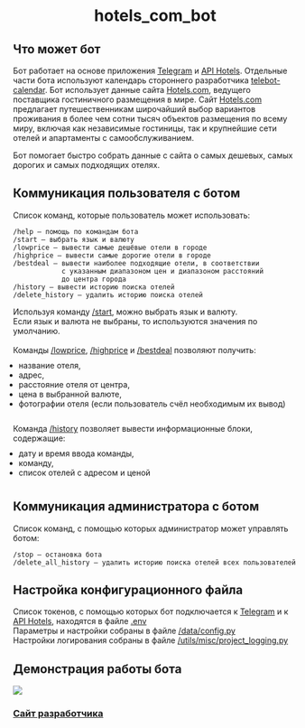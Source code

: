 <h1 align="center">hotels_com_bot</h1>

## Что может бот
<div>
<p>Бот работает на основе приложения 
<a href="https://telegram.org/" target="_blank">Telegram</a> и
<a href="https://rapidapi.com/apidojo/api/hotels4/" 
target="_blank">API Hotels</a>. Отдельные части бота используют 
календарь стороннего разработчика 
<a href="https://libraries.io/pypi/telebot-calendar/1.2" 
target="_blank">telebot-calendar</a>. 
Бот использует данные сайта 
<a href="https://hotels.com" target="_blank">Hotels.com</a>, 
ведущего поставщика гостиничного размещения в мире. Сайт
<a href="https://hotels.com" target="_blank">Hotels.com</a> предлагает 
путешественникам широчайший выбор вариантов проживания в более чем сотни 
тысяч объектов размещения по всему миру, включая как независимые гостиницы, 
так и крупнейшие сети отелей и апартаменты с самообслуживанием.</p>
<p>Бот помогает быстро собрать данные с сайта о самых дешевых, 
самых дорогих и самых подходящих отелях.</p>
</div>

## Коммуникация пользователя с ботом
<div>
Список команд, которые пользователь может использовать:

    /help — помощь по командам бота
    /start — выбрать язык и валюту
    /lowprice — вывести самые дешёвые отели в городе
    /highprice — вывести самые дорогие отели в городе
    /bestdeal — вывести наиболее подходящие отели, в соответствии 
                с указанным диапазоном цен и диапазоном расстояний 
                до центра города
    /history — вывести историю поиска отелей
    /delete_history — удалить историю поиска отелей
</div>
<div>
Используя команду <a href="">/start</a>, можно выбрать язык и валюту.<br/>
Если язык и валюта не выбраны, то используются значения по умолчанию.<br/>
</div>
<div><br/>
Команды <a href="">/lowprice</a>, <a href="">/highprice</a> и 
<a href="">/bestdeal</a> позволяют получить:
</div>
<div>
<ul style="display: inline-block; padding: 10; margin: 0px auto;">
    <li>название отеля,</li>
    <li>адрес,</li>
    <li>расстояние отеля от центра,</li>
    <li>цена в выбранной валюте,</li>
    <li>фотографии отеля (если пользователь счёл необходимым их вывод)</li>
</ul>
</div>
<div><br/>
Команда <a href="">/history</a> позволяет вывести информационные блоки, 
содержащие:
</div>
<div>
<ul style="display: inline-block; padding: 10; margin: 0px auto;">
    <li>дату и время ввода команды,</li>
    <li>команду,</li>
    <li>список отелей с адресом и ценой</li>
</ul>
</div>

## Коммуникация администратора с ботом
Список команд, с помощью которых администратор может управлять ботом:

    /stop — остановка бота
    /delete_all_history — удалить историю поиска отелей всех пользователей

## Настройка конфигурационного файла
Список токенов, с помощью которых бот подключается к
<a href="https://telegram.org/" target="_blank">Telegram</a> и к
<a href="https://rapidapi.com/apidojo/api/hotels4/" target="_blank">
API Hotels</a>,
находятся в файле <a href="">.env</a><br/>
Параметры и настройки собраны в файле <a href="">/data/config.py</a><br/>
Настройки логирования собраны в файле 
<a href="">/utils/misc/project_logging.py</a>

## Демонстрация работы бота
<img src="demo.gif"></img>

### [Сайт разработчика](https://github.com/g00dDev/hotels_com_bot)

